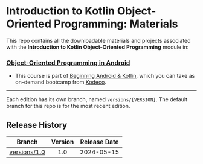 # Introduction to Kotlin Object-Oriented Programming: Materials


This repo contains all the downloadable materials and projects associated with the **Introduction to Kotlin Object-Oriented Programming** module in:

### [Object-Oriented Programming in Android](https://www.kodeco.com/android/paths/object-oriented-programming)

- This course is part of [Beginning Android & Kotlin](https://www.kodeco.com/android/programs/beginning-android), which you can take as on-demand bootcamp from [Kodeco](https://www.kodeco.com).

--- 

Each edition has its own branch, named `versions/[VERSION]`. The default branch for this repo is for the most recent edition.

## Release History

| Branch                                                                                  | Version | Release Date |
| --------------------------------------------------------------------------------------- |:-------:|:------------:|
| [versions/1.0](https://github.com/kodecocodes/m3-kioop-materials/tree/versions/1.0) | 1.0     | 2024-05-15   |
